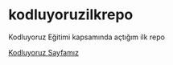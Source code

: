 # kodluyoruzilkrepo
Kodluyoruz Eğitimi kapsamında açtığım ilk repo

[Kodluyoruz Sayfamız](https://www.kodluyoruz.org/)
